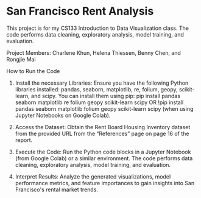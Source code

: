 # San Francisco Rent Analysis
This project is for my CS133 Introduction to Data Visualization class. The code performs data cleaning, exploratory analysis, model training, and evaluation.

Project Members: Charlene Khun, Helena Thiessen, Benny Chen, and Rongjie Mai

How to Run the Code
1. Install the necessary Libraries: Ensure you have the following Python libraries installed: pandas, seaborn, matplotlib, re, folium, geopy, scikit-learn, and scipy. 
You can install them using pip: pip install pandas seaborn matplotlib re folium geopy scikit-learn scipy OR !pip install pandas seaborn matplotlib folium geopy scikit-learn scipy (when using Jupyter Notebooks on Google Colab).

2. Access the Dataset: Obtain the Rent Board Housing Inventory dataset from the provided URL from the “References” page on page 16 of the report. 
3. Execute the Code: Run the Python code blocks in a Jupyter Notebook (from Google Colab) or a similar environment. The code performs data cleaning, exploratory analysis, model training, and evaluation.
4. Interpret Results: Analyze the generated visualizations, model performance metrics, and feature importances to gain insights into San Francisco's rental market trends.


